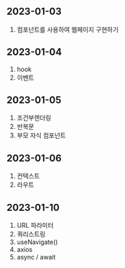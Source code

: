 ## 2023-01-03

1. 컴포넌트를 사용하여 웹페이지 구현하기

## 2023-01-04

1. hook
2. 이벤트

## 2023-01-05

1. 조건부렌더링
2. 반복문
3. 부모 자식 컴포넌트

## 2023-01-06

1. 컨텍스트
2. 라우트

## 2023-01-10

1. URL 파라미터
2. 쿼리스트링
3. useNavigate()
4. axios
5. async / await